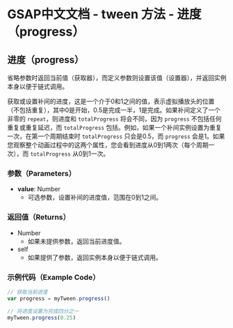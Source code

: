 # GSAP中文文档 - tween 方法 - 进度（progress）

## 进度（progress）

省略参数时返回当前值（获取器），而定义参数则设置该值（设置器），并返回实例本身以便于链式调用。

获取或设置补间的进度，这是一个介于0和1之间的值，表示虚拟播放头的位置（不包括重复），其中0是开始，0.5是完成一半，1是完成。如果补间定义了一个非零的 `repeat`，则进度和 `totalProgress` 将会不同，因为 `progress` 不包括任何重复或重复延迟，而 `totalProgress` 包括。例如，如果一个补间实例设置为重复一次，在第一个周期结束时 `totalProgress` 只会是0.5，而 `progress` 会是1。如果您观察整个动画过程中的这两个属性，您会看到进度从0到1两次（每个周期一次），而 `totalProgress` 从0到1一次。

### 参数（Parameters）

- **value**: Number
  - 可选参数，设置补间的进度值，范围在0到1之间。

### 返回值（Returns）

- Number
  - 如果未提供参数，返回当前进度值。
- self
  - 如果提供了参数，返回实例本身以便于链式调用。

### 示例代码（Example Code）

```javascript
// 获取当前进度
var progress = myTween.progress()

// 将进度设置为完成四分之一
myTween.progress(0.25)
```
